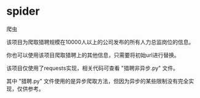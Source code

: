 # spider
爬虫

该项目为爬取猎聘规模在10000人以上的公司发布的所有人力总监岗位的信息。

你也可以使用该项目爬取猎聘上的其他信息，只需要将初始url进行替换。

该项目仅使用了requests实现，相关代码可查看 "猎聘非异步.py" 文件。

其中 "猎聘.py" 文件使用的是异步爬取方法，但因为异步的某些限制没有完全实现，仅供参考。
